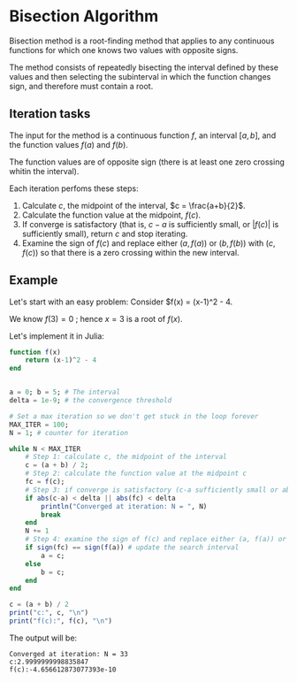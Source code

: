 # Bisection Algorithm

Bisection method is a root-finding method that applies to any continuous functions for which one knows two values with opposite signs.

The method consists of repeatedly bisecting the interval defined by these values and then selecting the subinterval in which the function changes sign, and therefore must contain a root. 

## Iteration tasks 

The input for the method is a continuous function $f$, an interval $[a,b]$, and the function values $f(a)$ and $f(b)$.

The function values are of opposite sign (there is at least one zero crossing whitin the interval). 

Each iteration perfoms these steps:

1. Calculate $c$, the midpoint of the interval, $c = \frac{a+b}{2}$.
2. Calculate the function value at the midpoint, $f(c)$.
3. If converge is satisfactory (that is, $c-a$ is sufficiently small, or $|f(c)|$ is sufficiently small), return $c$ and stop iterating.
4. Examine the sign of $f(c)$ and replace either $(a, f(a))$ or $(b,f(b))$ with $(c, f(c))$ so that there is a zero crossing within the new interval.

## Example

Let's start with an easy problem: Consider $f(x) = (x-1)^2 - 4. 

We know $f(3) = 0$ ; hence $x = 3$ is a root of $f(x)$. 

Let's implement it in Julia:
```julia
function f(x)
    return (x-1)^2 - 4 
end


a = 0; b = 5; # The interval 
delta = 1e-9; # the convergence threshold

# Set a max iteration so we don't get stuck in the loop forever 
MAX_ITER = 100;
N = 1; # counter for iteration 

while N < MAX_ITER
    # Step 1: calculate c, the midpoint of the interval 
    c = (a + b) / 2;
    # Step 2: calculate the function value at the midpoint c
    fc = f(c);
    # Step 3: if converge is satisfactory (c-a sufficiently small or absolute function value sufficiently small), return C and stop
    if abs(c-a) < delta || abs(fc) < delta 
        println("Converged at iteration: N = ", N)
        break 
    end
    N += 1
    # Step 4: examine the sign of f(c) and replace either (a, f(a)) or (b, f(b)) with (c, f(c)) so that there is a zero crossing the new interval
    if sign(fc) == sign(f(a)) # update the search interval 
        a = c;
    else
        b = c;
    end
end

c = (a + b) / 2
print("c:", c, "\n")
print("f(c):", f(c), "\n")
```

The output will be:
```
Converged at iteration: N = 33
c:2.9999999998835847
f(c):-4.656612873077393e-10
```
